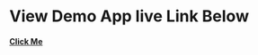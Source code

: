<h1>View Demo App live Link Below</h1>
<h4> <a href="https://popup-animation1.netlify.app/" target="_blink">Click Me</a></h4>
